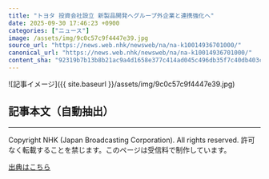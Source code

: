 ```yaml
---
title: "トヨタ 投資会社設立 新製品開発へグループ外企業と連携強化へ"
date: 2025-09-30 17:46:23 +0900
categories: ["ニュース"]
image: /assets/img/9c0c57c9f4447e39.jpg
source_url: "https://news.web.nhk/newsweb/na/na-k10014936701000/"
canonical_url: "https://news.web.nhk/newsweb/na/na-k10014936701000/"
content_sha: "92319b7b13b8b21ac9a4d1658e377c414ad045c496db35f7c40db403c538902f"
---
```


![記事イメージ]({{ site.baseurl }}/assets/img/9c0c57c9f4447e39.jpg)

## 記事本文（自動抽出）
<div><div class="_13tndsj2"><nav aria-label="フッターサイトナビゲーション" class="_13tndsj4"></nav><hr class="esl7kn2s esl7kn1l esl7kn1n _14xli2ae"><p class="esl7kn2s esl7kn1m esl7kn1o _1yvk0f68 _1lugom81">Copyright NHK (Japan Broadcasting Corporation). All rights reserved. 許可なく転載することを禁じます。このページは受信料で制作しています。</p></div></div>

[出典はこちら](https://news.web.nhk/newsweb/na/na-k10014936701000/)

